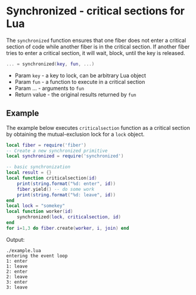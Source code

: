 # Synchronized - critical sections for Lua

The `synchronized` function ensures that one fiber does not enter
a critical section of code while another fiber is in the critical section.
If another fiber tries to enter a critical section, it will wait, block,
until the key is released.

```lua
... = synchronized(key, fun, ...)
```

 - Param `key` - a key to lock, can be arbitrary Lua object
 - Param `fun` - a function to execute in a critical section
 - Param ... - arguments to `fun`
 - Return value - the original results returned by `fun`

## Example

The example below executes `criticalsection` function as a critical section
by obtaining the mutual-exclusion lock for a `lock` object.

```lua
local fiber = require('fiber')
-- Create a new synchronized primitive
local synchronized = require('synchronized')

-- basic synchronization
local result = {}
local function criticalsection(id)
    print(string.format("%d: enter", id))
    fiber.yield() -- do some work
    print(string.format("%d: leave", id))
end
local lock = "somekey"
local function worker(id)
    synchronized(lock, criticalsection, id)
end
for i=1,3 do fiber.create(worker, i, join) end
```

Output:

    ./example.lua
    entering the event loop
    1: enter
    1: leave
    2: enter
    2: leave
    3: enter
    3: leave
